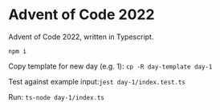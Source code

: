 # Advent of Code 2022

Advent of Code 2022, written in Typescript.

`npm i`

Copy template for new day (e.g. 1): `cp -R day-template day-1`

Test against example input:`jest day-1/index.test.ts`

Run: `ts-node day-1/index.ts`
